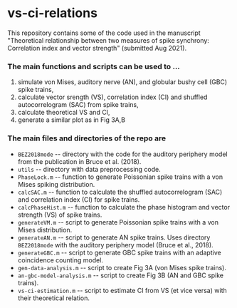 # vs-ci-relations
This repository contains some of the code used in the manuscript "Theoretical relationship between two measures of spike synchrony: Correlation index and vector strength" (submitted Aug 2021). 

### The main functions and scripts can be used to ...
  1. simulate von Mises, auditory nerve (AN), and globular bushy cell (GBC) spike trains,
  2. calculate vector srength (VS), correlation index (CI) and shuffled autocorrelogram (SAC) from spike trains,
  3. calculate theoretical VS and CI,
  4. generate a similar plot as in Fig 3A,B

### The main files and directories of the repo are
  + `BEZ2018mode` -- directory with the code for the auditory periphery model from the publication in Bruce et al. (2018).
  + `utils` -- directory with data preprocessing code.
  + `PhaseLock.m` -- function to generate Poissonian spike trains with a von Mises spiking distribution.
  + `calcSAC.m` -- function to calculate the shuffled autocorrelogram (SAC) and correlation index (CI) for spike trains.
  + `calcPhaseHist.m` -- function to calculate the phase histogram and vector strength (VS) of spike trains.
  + `generateVM.m` -- script to generate Poissonian spike trains with a von Mises distribution.
  + `generateAN.m` -- script to generate AN spike trains. Uses directory `BEZ2018mode` with the auditory periphery model (Bruce et al., 2018).
  + `generateGBC.m` -- script to generate GBC spike trains with an adaptive coincidence counting model.
  + `gen-data-analysis.m` -- script to create Fig 3A (von Mises spike trains).
  + `an-gbc-model-analysis.m` -- script to create Fig 3B (AN and GBC spike trains).
  + `vs-ci-estimation.m` -- script to estimate CI from VS (et vice versa) with their theoretical relation.
  
